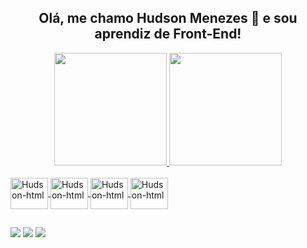 ## <div align="center">Olá, me chamo Hudson Menezes 👋 e sou aprendiz de Front-End!</div>

<div align="center">
  <a href="https://github.com/HudsonMenezes">
  <img height="180em" src="https://github-readme-stats.vercel.app/api?username=HudsonMenezes&show_icons=true&theme=dark&include_all_commits=true&count_private=true"/>
  <img height="180em" src="https://github-readme-stats.vercel.app/api/top-langs/?username=HudsonMenezes&layout=compact&langs_count=7&theme=dark"/>
</div>
  <div style="dysplay: inline-block"><br>
   <img align="center" alt="Hudson-html" height="50" width="60" src="https://cdn.jsdelivr.net/gh/devicons/devicon/icons/html5/html5-plain-wordmark.svg" />
   <img align="center" alt="Hudson-html" height="50" width="60" src="https://cdn.jsdelivr.net/gh/devicons/devicon/icons/css3/css3-plain-wordmark.svg" />
   <img align="center" alt="Hudson-html" height="50" width="60" src="https://cdn.jsdelivr.net/gh/devicons/devicon/icons/javascript/javascript-plain.svg" />
   <img align="center" alt="Hudson-html" height="50" width="60" src="https://cdn.jsdelivr.net/gh/devicons/devicon/icons/c/c-plain.svg" />
  </div>
  
  ##
  
  <div>
     <a href="https://www.linkedin.com/in/hudson-menezes-644835230/" target="_blank"><img src="https://img.shields.io/badge/-LinkedIn-%230077B5?style=for-the-badge&logo=linkedin&logoColor=white" target="_blank"></a>
    <a href = "mailto:hudson.bm23@gmail.com"><img src="https://img.shields.io/badge/-Gmail-%23333?style=for-the-badge&logo=gmail&logoColor=white" target="_blank"></a>
    <a href="https://www.instagram.com/hudson.ads/" target="_blank"><img src="https://img.shields.io/badge/-Instagram-%23E4405F?style=for-the-badge&logo=instagram&logoColor=white" target="_blank"></a>
  </div>
  



